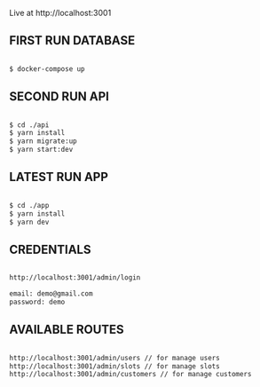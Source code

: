 Live at http://localhost:3001

## FIRST RUN DATABASE

```bash

$ docker-compose up

```

## SECOND RUN API

```bash

$ cd ./api
$ yarn install
$ yarn migrate:up
$ yarn start:dev

```

## LATEST RUN APP

```bash

$ cd ./app
$ yarn install
$ yarn dev

```

## CREDENTIALS

```bash

http://localhost:3001/admin/login

email: demo@gmail.com
password: demo

```

## AVAILABLE ROUTES

```bash

http://localhost:3001/admin/users // for manage users
http://localhost:3001/admin/slots // for manage slots
http://localhost:3001/admin/customers // for manage customers


```